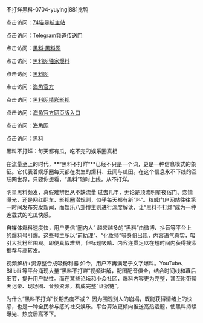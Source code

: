 不打烊黑料-0704-yuying|881比鸭

点击访问：<a href="https://74mao.com/">74猫导航主站</a>

点击访问：<a href="https://74mao.com/">Telegram频道传送门</a>

点击访问：<a href="https://heiliaolvzlu3.pages.dev">黑料·黑料网</a>

点击访问：<a href="https://heiliaoyvnrda.pages.dev">黑料网独家爆料</a>

点击访问：<a href="https://haef.pages.dev/">黑料网</a>

点击访问：<a href="https://gdas.pages.dev/">海角官方</a>

点击访问：<a href="https://sdfsh.pages.dev/">黑料网精彩影视</a>

点击访问：<a href="https://sdbsd.pages.dev/">海角官方网页版入口</a>

点击访问：<a href="https://ert-6he.pages.dev/">海角网</a>

点击访问：<a href="https://gbs-3wd.pages.dev/">黑料</a>

黑料不打烊：每天都有瓜，吃不完的娱乐圈真相

在流量至上的时代，**“黑料不打烊”**已经不只是一个词，更是一种信息模式的象征。它代表着娱乐圈每天都在发生的爆料、丑闻与瓜田。在这个信息永不下线的互联网世界，只要你想看，“黑料”随时上线，从不打烊。

明星黑料频发，真假难辨但从不缺流量
过去几年，无论是顶流明星夜宿门、恋情曝光，还是网红翻车、影视圈潜规则，似乎每天都有新“料”。权威门户网站往往第一时间发布突发新闻，而娱乐八卦博主则进行深度解读，让“黑料不打烊”成为一种连载式的吃瓜快感。

自媒体爆料速度快，用户更信“圈内人”
越来越多的“黑料”由微博、抖音等平台上的爆料号引爆。这些号主多以“前助理”、“化妆师”等身份出现，内容语气真实，吸引大批粉丝围观。即便真假难辨，但标题吸睛、内容连贯足以在短时间内获得搜索推荐与高转发。

视频解析+资源整合成吸粉利器
如今，用户不再满足于文字爆料。YouTube、Bilibili 等平台涌现大量“黑料不打烊”视频讲解，配图配音俱全，结合时间线和幕后细节，提升用户黏性。而在某些论坛和小众社区，爆料内容更为完整，甚至附带聊天记录、现场图、音频资源，构成完整“证据链”。

为什么“黑料不打烊”长期热度不减？
因为围观别人的崩塌，既能获得情绪上的快感，也是一种全民参与感的社交娱乐。平台算法更倾向推送高热话题，使黑料持续曝光、热度居高不下。
